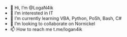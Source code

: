 - 👋 Hi, I’m @LogaN4ik
- 👀 I’m interested in IT
- 🌱 I’m currently learning VBA, Python, PoSh, Bash, C#
- 💞️ I’m looking to collaborate on Nornickel
- 📫 How to reach me t.me/logan4ik

<!---
LogaN4ik/LogaN4ik is a ✨ special ✨ repository because its `README.md` (this file) appears on your GitHub profile.
You can click the Preview link to take a look at your changes.
--->
